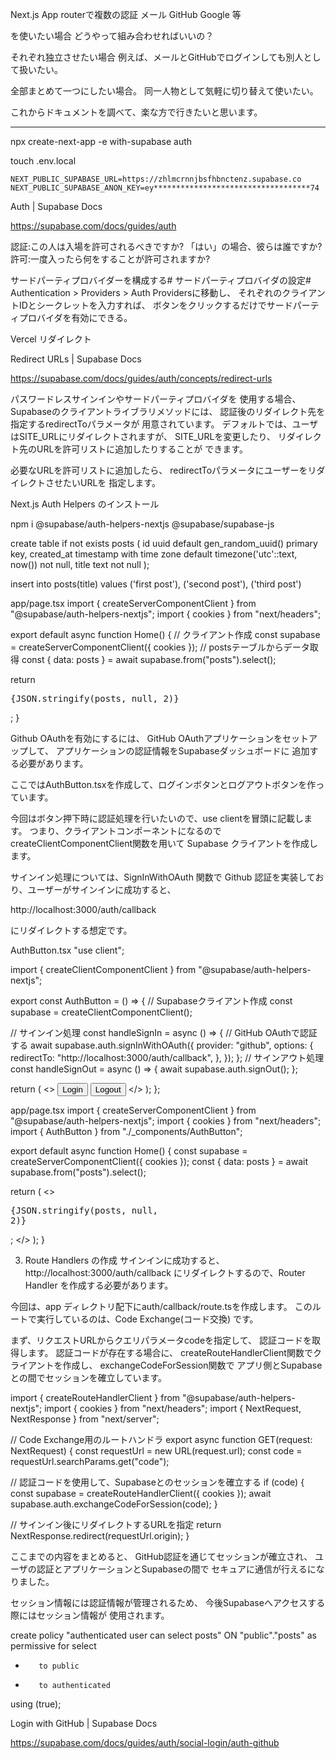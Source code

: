 <!--
title:   Next.js App routerで複数の認証 (メール、GitHub、Google 等)  を同時に使いたい場合 どうやって組み合わせればいいの？
tags:    AppRouter,Next.js,Supabase
id:      af0bb9e876898039e862
private: true
-->
Next.js App routerで複数の認証
メール
GitHub
Google
等

を使いたい場合
どうやって組み合わせればいいの？

それぞれ独立させたい場合
例えば、メールとGitHubでログインしても別人として扱いたい。

全部まとめて一つにしたい場合。
同一人物として気軽に切り替えて使いたい。

これからドキュメントを調べて、楽な方で行きたいと思います。


----------------------------------------

npx create-next-app -e with-supabase auth

touch .env.local

```.env.local
NEXT_PUBLIC_SUPABASE_URL=https://zhlmcrnnjbsfhbnctenz.supabase.co
NEXT_PUBLIC_SUPABASE_ANON_KEY=ey***********************************74

```

Auth | Supabase Docs

https://supabase.com/docs/guides/auth

認証:この人は入場を許可されるべきですか? 「はい」の場合、彼らは誰ですか?
許可:一度入ったら何をすることが許可されますか?


サードパーティプロバイダーを構成する#
サードパーティプロバイダの設定#
Authentication > Providers > Auth Providersに移動し、
それぞれのクライアントIDとシークレットを入力すれば、
ボタンをクリックするだけでサードパーティプロバイダを有効にできる。






Vercel リダイレクト

Redirect URLs | Supabase Docs

https://supabase.com/docs/guides/auth/concepts/redirect-urls

パスワードレスサインインやサードパーティプロバイダを
使用する場合、
Supabaseのクライアントライブラリメソッドには、
認証後のリダイレクト先を指定するredirectToパラメータが
用意されています。
デフォルトでは、ユーザはSITE_URLにリダイレクトされますが、
SITE_URLを変更したり、
リダイレクト先のURLを許可リストに追加したりすることが
できます。

必要なURLを許可リストに追加したら、
redirectToパラメータにユーザーをリダイレクトさせたいURLを
指定します。



Next.js Auth Helpers のインストール

npm i @supabase/auth-helpers-nextjs @supabase/supabase-js



create table if not exists posts (
  id uuid default gen_random_uuid() primary key,
  created_at timestamp with time zone default timezone('utc'::text, now()) not null,
  title text not null
);

insert into
  posts(title)
values
  ('first post'),
  ('second post'),
  ('third post')



app/page.tsx
import { createServerComponentClient } from "@supabase/auth-helpers-nextjs";
import { cookies } from "next/headers";

export default async function Home() {
  // クライアント作成
  const supabase = createServerComponentClient({ cookies });
  // postsテーブルからデータ取得
  const { data: posts } = await supabase.from("posts").select();

  return <pre>{JSON.stringify(posts, null, 2)}</pre>;
}



Github OAuthを有効にするには、
GitHub OAuthアプリケーションをセットアップして、
アプリケーションの認証情報をSupabaseダッシュボードに
追加する必要があります。

ここではAuthButton.tsxを作成して、ログインボタンとログアウトボタンを作っています。

今回はボタン押下時に認証処理を行いたいので、use clientを冒頭に記載します。
つまり、クライアントコンポーネントになるのでcreateClientComponentClient関数を用いて Supabase クライアントを作成します。



サインイン処理については、SignInWithOAuth 関数で
Github 認証を実装しており、ユーザーがサインインに成功すると、

http://localhost:3000/auth/callback

にリダイレクトする想定です。



AuthButton.tsx
"use client";

import { createClientComponentClient } from "@supabase/auth-helpers-nextjs";

export const AuthButton = () => {
  // Supabaseクライアント作成
  const supabase = createClientComponentClient();

  // サインイン処理
  const handleSignIn = async () => {
    // GitHub OAuthで認証する
    await supabase.auth.signInWithOAuth({
      provider: "github",
      options: {
        redirectTo: "http://localhost:3000/auth/callback",
      },
    });
  };
  // サインアウト処理
  const handleSignOut = async () => {
    await supabase.auth.signOut();
  };

  return (
    <>
      <button onClick={handleSignIn}>Login</button>
      <button onClick={handleSignOut}>Logout</button>
    </>
  );
};



app/page.tsx
import { createServerComponentClient } from "@supabase/auth-helpers-nextjs";
import { cookies } from "next/headers";
 import { AuthButton } from "./_components/AuthButton";

export default async function Home() {
 const supabase = createServerComponentClient({ cookies });
 const { data: posts } = await supabase.from("posts").select();

 return (
   <>
     <AuthButton />
     <pre>{JSON.stringify(posts, null, 2)}</pre>;
   </>
 );
}



3. Route Handlers の作成
サインインに成功すると、http://localhost:3000/auth/callback
にリダイレクトするので、Router Handler を作成する必要があります。

今回は、app ディレクトリ配下にauth/callback/route.tsを作成します。
このルートで実行しているのは、Code Exchange(コード交換) です。

まず、リクエストURLからクエリパラメータcodeを指定して、
認証コードを取得します。
認証コードが存在する場合に、
createRouteHandlerClient関数でクライアントを作成し、
exchangeCodeForSession関数で
アプリ側とSupabaseとの間でセッションを確立しています。



import { createRouteHandlerClient } from "@supabase/auth-helpers-nextjs";
import { cookies } from "next/headers";
import { NextRequest, NextResponse } from "next/server";

// Code Exchange用のルートハンドラ
export async function GET(request: NextRequest) {
  const requestUrl = new URL(request.url);
  const code = requestUrl.searchParams.get("code");

  // 認証コードを使用して、Supabaseとのセッションを確立する
  if (code) {
    const supabase = createRouteHandlerClient({ cookies });
    await supabase.auth.exchangeCodeForSession(code);
  }

  // サインイン後にリダイレクトするURLを指定
  return NextResponse.redirect(requestUrl.origin);
}



ここまでの内容をまとめると、
GitHub認証を通じてセッションが確立され、
ユーザの認証とアプリケーションとSupabaseの間で
セキュアに通信が行えるになりました。

セッション情報には認証情報が管理されるため、
今後Supabaseへアクセスする際にはセッション情報が
使用されます。



create policy "authenticated user can select posts" ON "public"."posts"
as permissive for select
-		 to public
+		 to authenticated
using (true);
























Login with GitHub | Supabase Docs

https://supabase.com/docs/guides/auth/social-login/auth-github


